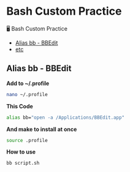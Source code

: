 # Bash Custom Practice
🖥 Bash Custom Practice


- [Alias bb - BBEdit](#alias-bb---bbedit)
- [etc]()


## Alias bb - BBEdit

**Add to ~/.profile**

```bash
nano ~/.profile
```

**This Code**

```bash
alias bb="open -a /Applications/BBEdit.app"
```

**And make to install at once**

```bash
source .profile
```

**How to use**

```bash
bb script.sh
```
